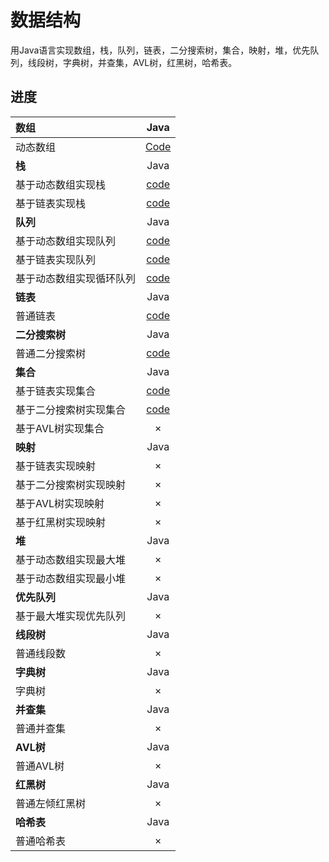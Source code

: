 # 数据结构

用Java语言实现数组，栈，队列，链表，二分搜索树，集合，映射，堆，优先队列，线段树，字典树，并查集，AVL树，红黑树，哈希表。

## 进度

  | 数组  | Java |
  | :--- | :---: |
  | 动态数组 | [Code](src/main/java/work/flipped/array/Array.java) |
  | **栈** | Java |
  | 基于动态数组实现栈 | [code](src/main/java/work/flipped/stack/ArrayStack.java) |
  | 基于链表实现栈 | [code](src/main/java/work/flipped/stack/LinkedListStack.java) |
  | **队列** | Java |
  | 基于动态数组实现队列 | [code](src/main/java/work/flipped/queue/ArrayQueue.java) |
  | 基于链表实现队列 | [code](src/main/java/work/flipped/queue/LinkedListQueue.java) |
  | 基于动态数组实现循环队列 | [code](src/main/java/work/flipped/queue/LoopQueue.java) |
  | **链表** | Java |
  | 普通链表 | [code](src/main/java/work/flipped/list/LinkedListWithHead.java) |
  | **二分搜索树** | Java |
  | 普通二分搜索树 | [code](src/main/java/work/flipped/bst/BST.java) |
  | **集合** | Java |
  | 基于链表实现集合 | [code](src/main/java/work/flipped/set/LinkedListSet.java) |
  | 基于二分搜索树实现集合 | [code](src/main/java/work/flipped/set/BSTSet.java) |
  | 基于AVL树实现集合 | × |
  | **映射** | Java |
  | 基于链表实现映射 | × |
  | 基于二分搜索树实现映射 | × |
  | 基于AVL树实现映射 | × |
  | 基于红黑树实现映射 | × |
  | **堆** | Java |
  | 基于动态数组实现最大堆 | × |
  | 基于动态数组实现最小堆 | × |
  | **优先队列** | Java |
  | 基于最大堆实现优先队列 | × |
  | **线段树** | Java |
  | 普通线段数 | × |
  | **字典树** | Java |
  | 字典树 | × |
  | **并查集** | Java |
  | 普通并查集 | × |
  | **AVL树** | Java |
  | 普通AVL树 | × |
  | **红黑树** | Java |
  | 普通左倾红黑树 | × |
  | **哈希表** | Java |
  | 普通哈希表 | × |
  